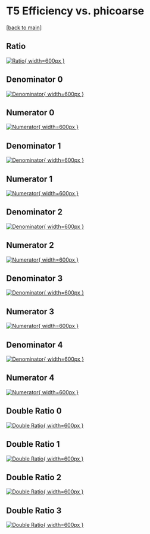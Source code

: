 # T5 Efficiency vs. phicoarse

[[back to main](./)]



## Ratio

[![Ratio](../mtv/var/T5_base_11_-1_eff_phicoarse.png){ width=600px }](../mtv/var/T5_base_11_-1_eff_phicoarse.pdf)

## Denominator 0

[![Denominator](../mtv/den/T5_base_11_-1_eff_phicoarse_den0.png){ width=600px }](../mtv/den/T5_base_11_-1_eff_phicoarse_den0.pdf)

## Numerator 0

[![Numerator](../mtv/num/T5_base_11_-1_eff_phicoarse_num0.png){ width=600px }](../mtv/num/T5_base_11_-1_eff_phicoarse_num0.pdf)

## Denominator 1

[![Denominator](../mtv/den/T5_base_11_-1_eff_phicoarse_den1.png){ width=600px }](../mtv/den/T5_base_11_-1_eff_phicoarse_den1.pdf)

## Numerator 1

[![Numerator](../mtv/num/T5_base_11_-1_eff_phicoarse_num1.png){ width=600px }](../mtv/num/T5_base_11_-1_eff_phicoarse_num1.pdf)

## Denominator 2

[![Denominator](../mtv/den/T5_base_11_-1_eff_phicoarse_den2.png){ width=600px }](../mtv/den/T5_base_11_-1_eff_phicoarse_den2.pdf)

## Numerator 2

[![Numerator](../mtv/num/T5_base_11_-1_eff_phicoarse_num2.png){ width=600px }](../mtv/num/T5_base_11_-1_eff_phicoarse_num2.pdf)

## Denominator 3

[![Denominator](../mtv/den/T5_base_11_-1_eff_phicoarse_den3.png){ width=600px }](../mtv/den/T5_base_11_-1_eff_phicoarse_den3.pdf)

## Numerator 3

[![Numerator](../mtv/num/T5_base_11_-1_eff_phicoarse_num3.png){ width=600px }](../mtv/num/T5_base_11_-1_eff_phicoarse_num3.pdf)

## Denominator 4

[![Denominator](../mtv/den/T5_base_11_-1_eff_phicoarse_den4.png){ width=600px }](../mtv/den/T5_base_11_-1_eff_phicoarse_den4.pdf)

## Numerator 4

[![Numerator](../mtv/num/T5_base_11_-1_eff_phicoarse_num4.png){ width=600px }](../mtv/num/T5_base_11_-1_eff_phicoarse_num4.pdf)

## Double Ratio 0

[![Double Ratio](../mtv/ratio/T5_base_11_-1_eff_phicoarse_ratio0.png){ width=600px }](../mtv/ratio/T5_base_11_-1_eff_phicoarse_ratio0.pdf)

## Double Ratio 1

[![Double Ratio](../mtv/ratio/T5_base_11_-1_eff_phicoarse_ratio1.png){ width=600px }](../mtv/ratio/T5_base_11_-1_eff_phicoarse_ratio1.pdf)

## Double Ratio 2

[![Double Ratio](../mtv/ratio/T5_base_11_-1_eff_phicoarse_ratio2.png){ width=600px }](../mtv/ratio/T5_base_11_-1_eff_phicoarse_ratio2.pdf)

## Double Ratio 3

[![Double Ratio](../mtv/ratio/T5_base_11_-1_eff_phicoarse_ratio3.png){ width=600px }](../mtv/ratio/T5_base_11_-1_eff_phicoarse_ratio3.pdf)

